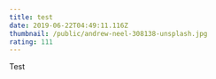 ```yaml
---
title: test
date: 2019-06-22T04:49:11.116Z
thumbnail: /public/andrew-neel-308138-unsplash.jpg
rating: 111
---
```

Test
